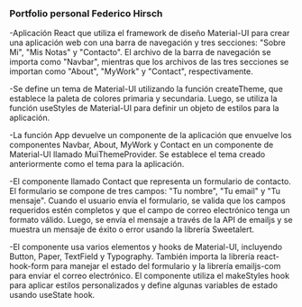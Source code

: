 ### Portfolio personal Federico Hirsch

-Aplicación React que utiliza el framework de diseño Material-UI para crear una aplicación web con una barra de navegación y tres secciones: "Sobre Mi", "Mis Notas" y "Contacto". El archivo de la barra de navegación se importa como "Navbar", mientras que los archivos de las tres secciones se importan como "About", "MyWork" y "Contact", respectivamente.

-Se define un tema de Material-UI utilizando la función createTheme, que establece la paleta de colores primaria y secundaria. Luego, se utiliza la función useStyles de Material-UI para definir un objeto de estilos para la aplicación.

-La función App devuelve un componente de la aplicación que envuelve los componentes Navbar, About, MyWork y Contact en un componente de Material-UI llamado MuiThemeProvider. Se establece el tema creado anteriormente como el tema para la aplicación.

-El componente llamado Contact que representa un formulario de contacto. El formulario se compone de tres campos: "Tu nombre", "Tu email" y "Tu mensaje". Cuando el usuario envía el formulario, se valida que los campos requeridos estén completos y que el campo de correo electrónico tenga un formato válido. Luego, se envía el mensaje a través de la API de emailjs y se muestra un mensaje de éxito o error usando la librería Sweetalert.

-El componente usa varios elementos y hooks de Material-UI, incluyendo Button, Paper, TextField y Typography. También importa la librería react-hook-form para manejar el estado del formulario y la librería emailjs-com para enviar el correo electrónico. El componente utiliza el makeStyles hook para aplicar estilos personalizados y define algunas variables de estado usando useState hook.